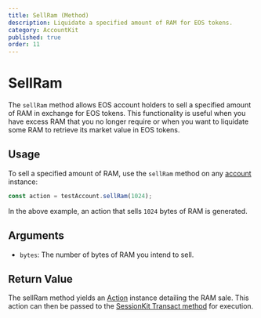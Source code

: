 ```yaml
---
title: SellRam (Method)
description: Liquidate a specified amount of RAM for EOS tokens.
category: AccountKit
published: true
order: 11
---
```


# SellRam

The `sellRam` method allows EOS account holders to sell a specified amount of RAM in exchange for EOS tokens. This functionality is useful when you have excess RAM that you no longer require or when you want to liquidate some RAM to retrieve its market value in EOS tokens.

## Usage

To sell a specified amount of RAM, use the `sellRam` method on any [account](/docs/account-kit/account) instance:

```typescript
const action = testAccount.sellRam(1024);
```

In the above example, an action that sells `1024` bytes of RAM is generated.

## Arguments

- `bytes`: The number of bytes of RAM you intend to sell.

## Return Value

The sellRam method yields an [Action](/docs/account-kit/action) instance detailing the RAM sale. This action can then be passed to the [SessionKit Transact method](/docs/session-kit/transact) for execution.